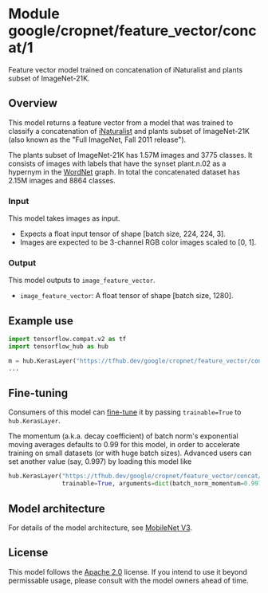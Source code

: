 # Module google/cropnet/feature_vector/concat/1

Feature vector model trained on concatenation of iNaturalist and plants subset
of ImageNet-21K.

<!-- asset-path: internal -->
<!-- module-type: image-feature-vector -->
<!-- fine-tunable: true -->
<!-- format: saved_model_2 -->
<!-- language: en -->
<!-- network-architecture: mobilenet-v3 -->
<!-- dataset: inaturalist-and-plants-subset-of-imagenet-21k -->

## Overview

This model returns a feature vector from a model that was trained to classify a
concatenation of
[iNaturalist](https://www.tensorflow.org/datasets/catalog/i_naturalist2017) and
plants subset of ImageNet-21K (also known as the "Full ImageNet, Fall 2011
release").

The plants subset of ImageNet-21K has 1.57M images and 3775 classes. It consists
of images with labels that have the synset plant.n.02 as a hypernym in the
[WordNet](https://en.wikipedia.org/wiki/WordNet) graph. In total the
concatenated dataset has 2.15M images and 8864 classes.

### Input

This model takes images as input.

*   Expects a float input tensor of shape [batch size, 224, 224, 3].
*   Images are expected to be 3-channel RGB color images scaled to [0, 1].

### Output

This model outputs to `image_feature_vector`.

*   `image_feature_vector`: A float tensor of shape [batch size, 1280].

## Example use

```python
import tensorflow.compat.v2 as tf
import tensorflow_hub as hub

m = hub.KerasLayer("https://tfhub.dev/google/cropnet/feature_vector/concat/1")
...
```

## Fine-tuning

Consumers of this model can
[fine-tune](https://www.tensorflow.org/hub/tf2_saved_model#fine-tuning) it by
passing `trainable=True` to `hub.KerasLayer`.

The momentum (a.k.a. decay coefficient) of batch norm's exponential moving
averages defaults to 0.99 for this model, in order to accelerate training on
small datasets (or with huge batch sizes). Advanced users can set another value
(say, 0.997) by loading this model like

```python
hub.KerasLayer("https://tfhub.dev/google/cropnet/feature_vector/concat/1",
               trainable=True, arguments=dict(batch_norm_momentum=0.997))
```

## Model architecture

For details of the model architecture, see
[MobileNet V3](https://arxiv.org/abs/1905.02244).

## License

This model follows the [Apache 2.0](https://www.apache.org/licenses/LICENSE-2.0)
license. If you intend to use it beyond permissable usage, please consult with
the model owners ahead of time.
